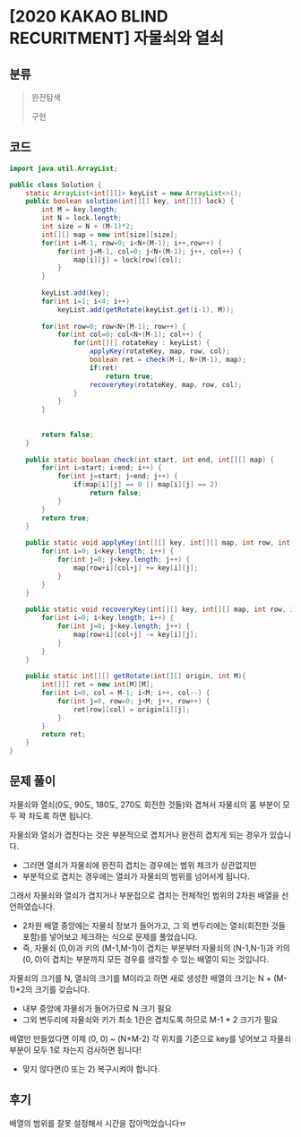 # [2020 KAKAO BLIND RECURITMENT] 자물쇠와 열쇠

## 분류
> 완전탐색
>
> 구현

## 코드
```java
import java.util.ArrayList;

public class Solution {
	static ArrayList<int[][]> keyList = new ArrayList<>();
    public boolean solution(int[][] key, int[][] lock) {
        int M = key.length;
        int N = lock.length;
        int size = N + (M-1)*2;
        int[][] map = new int[size][size];
        for(int i=M-1, row=0; i<N+(M-1); i++,row++) {
        	for(int j=M-1, col=0; j<N+(M-1); j++, col++) {
        		map[i][j] = lock[row][col];
        	}
        }
        
        keyList.add(key);
        for(int i=1; i<4; i++)
        	keyList.add(getRotate(keyList.get(i-1), M));
        
        for(int row=0; row<N+(M-1); row++) {
        	for(int col=0; col<N+(M-1); col++) {
        		for(int[][] rotateKey : keyList) {
        			applyKey(rotateKey, map, row, col);
        			boolean ret = check(M-1, N+(M-1), map);
        			if(ret)
        				return true;
        			recoveryKey(rotateKey, map, row, col);
        		}
        	}
        }
        
        
        return false;
    }
    
    public static boolean check(int start, int end, int[][] map) {
    	for(int i=start; i<end; i++) {
    		for(int j=start; j<end; j++) {
    			if(map[i][j] == 0 || map[i][j] == 2)
    				return false;
    		}
    	}
    	return true;
    }
    
    public static void applyKey(int[][] key, int[][] map, int row, int col) {
    	for(int i=0; i<key.length; i++) {
    		for(int j=0; j<key.length; j++) {
    			map[row+i][col+j] += key[i][j];
    		}
    	}
    }
    
    public static void recoveryKey(int[][] key, int[][] map, int row, int col) {
    	for(int i=0; i<key.length; i++) {
    		for(int j=0; j<key.length; j++) {
    			map[row+i][col+j] -= key[i][j];
    		}
    	}
    }
    
    public static int[][] getRotate(int[][] origin, int M){
    	int[][] ret = new int[M][M];
    	for(int i=0, col = M-1; i<M; i++, col--) {
    		for(int j=0, row=0; j<M; j++, row++) {
    			ret[row][col] = origin[i][j];
    		}
    	}
    	return ret;
    }
}
```

## 문제 풀이
자물쇠와 열쇠(0도, 90도, 180도, 270도 회전한 것들)와 겹쳐서 자물쇠의 홈 부분이 모두 꽉 차도록 하면 됩니다.

자물쇠와 열쇠가 겹친다는 것은 부분적으로 겹치거나 완전히 겹치게 되는 경우가 있습니다.
   - 그러면 열쇠가 자물쇠에 완전히 겹치는 경우에는 범위 체크가 상관없지만
   - 부분적으로 겹치는 경우에는 열쇠가 자물쇠의 범위를 넘어서게 됩니다.

그래서 자물쇠와 열쇠가 겹치거나 부분접으로 겹치는 전체적인 범위의 2차원 배열을 선언하였습니다.
   - 2차원 배열 중앙에는 자물쇠 정보가 들어가고, 그 외 변두리에는 열쇠(회전한 것들 포함)를 넣어보고 체크하는 식으로 문제를 풀었습니다.
   - 즉, 자물쇠 (0,0)과 키의 (M-1,M-1)이 겹치는 부분부터 자물쇠의 (N-1,N-1)과 키의 (0, 0)이 겹치는 부분까지 모든 경우를 생각할 수 있는 배열이 되는 것입니다.

자물쇠의 크기를 N, 열쇠의 크기를 M이라고 하면 새로 생성한 배열의 크기는 N + (M-1)*2의 크기를 갖습니다.
   - 내부 중앙에 자물쇠가 들어가므로 N 크기 필요
   - 그외 변두리에 자물쇠와 키가 최소 1칸은 겹치도록 하므로 M-1 * 2 크기가 필요

배열만 만들었다면 이제 (0, 0) ~ (N+M-2) 각 위치를 기준으로 key를 넣어보고 자물쇠 부분이 모두 1로 차는지 검사하면 됩니다!
   - 맞지 않다면(0 또는 2) 복구시켜야 합니다.

## 후기
배열의 범위를 잘못 설정해서 시간을 잡아먹었습니다ㅠ